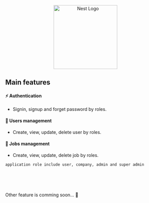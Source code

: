 <p align="center">
  <a href="http://nestjs.com/" target="blank"><img src="https://nestjs.com/img/logo-small.svg" width="200" alt="Nest Logo" /></a>
</p>

[circleci-image]: https://img.shields.io/circleci/build/github/nestjs/nest/master?token=abc123def456
[circleci-url]: https://circleci.com/gh/nestjs/nest

## Main features

#### :zap: Authentication

- Signin, signup and forget password by roles.

#### :construction_worker: Users management

- Create, view, update, delete user by roles.

#### :memo: Jobs management

- Create, view, update, delete job by roles.

```
application role include user, company, admin and super admin
```

<br/>
<br/>
<br/>

Other feature is comming soon... :tada:
